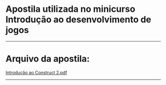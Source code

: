 # Apostila utilizada no minicurso Introdução ao desenvolvimento de jogos
____________
# Arquivo da apostila:
<a href=“https://github.com/PedroHiago/apostila-construct2/blob/master/Introdu%C3%A7%C3%A3o%20ao%20Construct%202.pdf“>Introdução ao Construct 2.pdf</a>
____________
